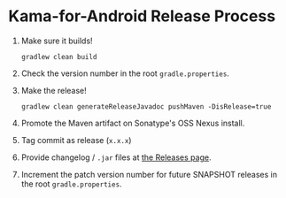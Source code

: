 Kama-for-Android Release Process
=================================

 1. Make sure it builds!

        gradlew clean build

 2. Check the version number in the root `gradle.properties`.
 3. Make the release!

        gradlew clean generateReleaseJavadoc pushMaven -DisRelease=true

 4. Promote the Maven artifact on Sonatype's OSS Nexus install.
 5. Tag commit as release (`x.x.x`)
 6. Provide changelog / `.jar` files at [the Releases page](https://github.com/Label305/Kama-for-Android/releases).
 7. Increment the patch version number for future SNAPSHOT releases in the root `gradle.properties`.